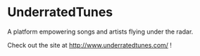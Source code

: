 # UnderratedTunes
A platform empowering songs and artists flying under the radar.

Check out the site at http://www.underratedtunes.com/ !
